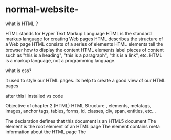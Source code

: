 # normal-website-

what is HTML ?

HTML stands for Hyper Text Markup Language
HTML is the standard markup language for creating Web pages
HTML describes the structure of a Web page
HTML consists of a series of elements
HTML elements tell the browser how to display the content
HTML elements label pieces of content such as "this is a heading", "this is a paragraph", "this is a link", etc.
HTML is a markup language, not a programming language.

what is css?

it used to style our HTML pages.
its help to create a good view of our HTML pages 


after this i installed vs code 

Objective of chapter 2 (HTML)
HTML Structure , elements, metatags, images, anchor tags, tables, forms, id, classes, div, span, entities, etc...

The <!DOCTYPE html> declaration defines that this document is an HTML5 document
The <html> element is the root element of an HTML page
The <head> element contains meta information about the HTML page
The <title> element specifies a title for the HTML page (which is shown in the browser's title bar or in the page's tab)
The <body> element defines the document's body, and is a container for all the visible contents, such as headings, paragraphs, images, hyperlinks, tables, lists, etc.
The <h1> element defines a large heading
The <p> element defines a paragraph